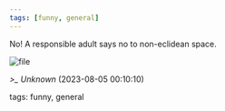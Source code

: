 ```yaml
---
tags: [funny, general]
---
```


No! A responsible adult says no to non-eclidean space.

![file](/img/8ddb05167eec60cd.jpg)

*>_ Unknown* (2023-08-05 00:10:10)

tags: funny, general

